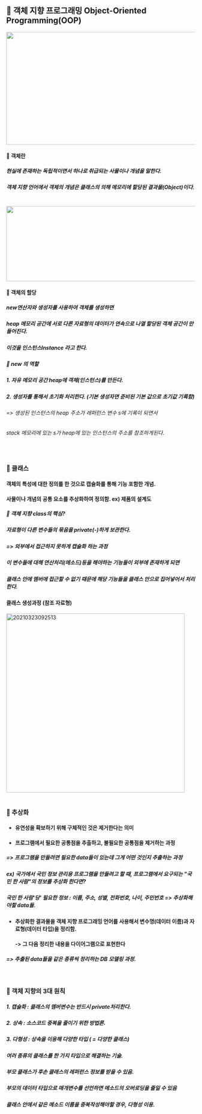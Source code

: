 ## :pushpin: 객체 지향 프로그래밍 Object-Oriented Programming(OOP)

<img width="600" height="300" src="https://user-images.githubusercontent.com/74708028/112074532-dc875780-8bb9-11eb-8127-cdbc71a02607.jpg">

#### :round_pushpin: 객체란
##### 현실에 존재하는 독립적이면서 하나로 취급되는 사물이나 개념을 말한다. 
##### 객체 지향 언어에서 객체의 개념은 클래스의 의해 메모리에 할당된 결과물(Object)이다.

<br>

<img width="600" height="200" src="https://user-images.githubusercontent.com/74708028/112074753-53245500-8bba-11eb-88f8-5d4141f8ee9b.jpg"/>

#### :round_pushpin: 객체의 할당
##### new연산자와 생성자를 사용하여 객체를 생성하면 
##### heap 메모리 공간에 서로 다른 자료형의 데이터가 연속으로 나열 할당된 객체 공간이 만들어진다.
##### 이것을 인스턴스Instance 라고 한다.
##### :triangular_flag_on_post:  **new** 의 역할 
##### 1. 자유 메모리 공간 heap에 객체(인스턴스)를 만든다.
##### 2. 생성자를 통해서 초기화 처리한다. (기본 생성자면 준비된 기본 값으로 초기값 기록함)
###### => 생성된 인스턴스의 heap 주소가 레퍼런스 변수 s에 기록이 되면서 
######    stack 메모리에 있는 s가 heap에 있는 인스턴스의 주소를 참조하게된다. 

<br>

### :round_pushpin: 클래스
#### 객체의 특성에 대한 정의를 한 것으로 캡슐화를 통해 기능 포함한 개념. 
#### 사물이나 개념의 공통 요소를 추상화하여 정의함. ex) 제품의 설계도
##### :triangular_flag_on_post: 객체 지향 class의 핵심?
##### 자료형이 다른 변수들의 묶음을 private(-)하게 보관한다. 
##### => 외부에서 접근하지 못하게 캡슐화 하는 과정
##### 이 변수들에 대해 연산처리(메소드)등을 해야하는 기능들이 외부에 존재하게 되면 
##### 클래스 안에 멤버에 접근할 수 없기 때문에 해당 기능들을 클래스 안으로 집어넣어서 처리한다. 

#### 클래스 생성과정 (참조 자료형)
<img width="476" alt="20210323092513" src="https://user-images.githubusercontent.com/74708028/112074506-caa5b480-8bb9-11eb-9326-a00735520fb4.png">


<br>
<br>

### :round_pushpin: 추상화
* #### 유연성을 확보하기 위해 구체적인 것은 제거한다는 의미
* #### 프로그램에서 필요한 공통점을 추출하고, 불필요한 공통점을 제거하는 과정
#####      => 프로그램을 만들려면 필요한 data들이 있는데 그게 어떤 것인지 추출하는 과정
#####      ex) 국가에서 국민 정보 관리용 프로그램을 만들려고 할 때, 프로그램에서 요구되는 "국민 한 사람"의 정보를 추상화 한다면?
#####           국민 한 사람'당' 필요한 정보 : 이름, 주소, 성별, 전화번호, 나이, 주민번호 => 추상화해야할 data들.
* #### 추상화한 결과물을 객체 지향 프로그래밍 언어를 사용해서 변수명(데이터 이름)과 자료형(데이터 타입)을 정리함. 
  #### -> 그 다음 정리한 내용을 다이어그램으로 표현한다
#####      => 추출된 data들을 같은 종류씩 정리하는 ***DB 모델링*** 과정.

<br>

### :round_pushpin: 객체 지향의 3대 원칙
##### 1. 캡슐화 : 클래스의 멤버변수는 반드시 private처리한다.
##### 2. 상속 : 소스코드 중복을 줄이기 위한 방법론.
##### 3. 다형성 : 상속을 이용해 다양한 타입 ( = 다양한 클래스)
#####         여러 종류의 클래스를 한 가지 타입으로 해결하는 기술.
#####         부모 클래스가 후손 클래스의 레퍼런스 정보를 받을 수 있음.
#####         부모의 데이터 타입으로 매개변수를 선언하면 메소드의 오버로딩을 줄일 수 있음
#####         클래스 안에서 같은 메소드 이름을 중복작성해야할 경우, 다형성 이용.

